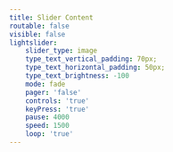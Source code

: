 ```yaml
---
title: Slider Content
routable: false
visible: false
lightslider:
    slider_type: image
    type_text_vertical_padding: 70px;
    type_text_horizontal_padding: 50px;
    type_text_brightness: -100
    mode: fade
    pager: 'false'
    controls: 'true'
    keyPress: 'true'
    pause: 4000
    speed: 1500
    loop: 'true'
---
```

